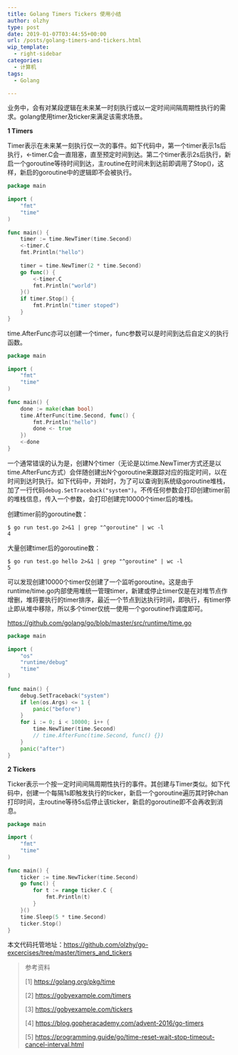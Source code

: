 ```yaml
---
title: Golang Timers Tickers 使用小结
author: olzhy
type: post
date: 2019-01-07T03:44:55+00:00
url: /posts/golang-timers-and-tickers.html
wip_template:
  - right-sidebar
categories:
  - 计算机
tags:
  - Golang

---
```

业务中，会有对某段逻辑在未来某一时刻执行或以一定时间间隔周期性执行的需求。golang使用timer及ticker来满足该需求场景。
  
**1 Timers**
  
Timer表示在未来某一刻执行仅一次的事件。如下代码中，第一个timer表示1s后执行，<-timer.C会一直阻塞，直至预定时间到达。第二个timer表示2s后执行，新启一个goroutine等待时间到达，主routine在时间未到达前即调用了Stop()，这样，新启的goroutine中的逻辑即不会被执行。 

```go
package main  
  
import (  
    "fmt"  
    "time"  
)  
  
func main() {  
    timer := time.NewTimer(time.Second)  
    <-timer.C  
    fmt.Println("hello")  
  
    timer = time.NewTimer(2 * time.Second)  
    go func() {  
        <-timer.C  
        fmt.Println("world")  
    }()  
    if timer.Stop() {  
        fmt.Println("timer stoped")  
    }  
}  
```

time.AfterFunc亦可以创建一个timer，func参数可以是时间到达后自定义的执行函数。

```go
package main  
  
import (  
    "fmt"  
    "time"  
)  
  
func main() {  
    done := make(chan bool)  
    time.AfterFunc(time.Second, func() {  
        fmt.Println("hello")  
        done <- true  
    })  
    <-done  
}  
```

一个通常错误的认为是，创建N个timer（无论是以time.NewTimer方式还是以time.AfterFunc方式）会伴随创建出N个goroutine来跟踪对应的指定时间，以在时间到达时执行。如下代码中，开始时，为了可以查询到系统级goroutine堆栈，加了一行代码`debug.SetTraceback("system")`。不传任何参数会打印创建timer前的堆栈信息，传入一个参数，会打印创建完10000个timer后的堆栈。
  
创建timer前的goroutine数：

```
$ go run test.go 2>&1 | grep "^goroutine" | wc -l  
4  
```

大量创建timer后的goroutine数：

```
$ go run test.go hello 2>&1 | grep "^goroutine" | wc -l  
5
```

可以发现创建10000个timer仅创建了一个监听goroutine。这是由于runtime/time.go内部使用堆统一管理timer，新建或停止timer仅是在对堆节点作增删，堆将要执行的timer排序，最近一个节点到达执行时间，即执行，有timer停止即从堆中移除，所以多个timer仅统一使用一个goroutine作调度即可。
  
<a href="https://github.com/golang/go/blob/master/src/runtime/time.go" target="blank">https://github.com/golang/go/blob/master/src/runtime/time.go</a>

```go
package main  
  
import (  
    "os"  
    "runtime/debug"  
    "time"  
)  
  
func main() {  
    debug.SetTraceback("system")  
    if len(os.Args) <= 1 {  
        panic("before")  
    }  
    for i := 0; i < 10000; i++ {  
        time.NewTimer(time.Second)  
        // time.AfterFunc(time.Second, func() {})  
    }  
    panic("after")  
}  
```

**2 Tickers**
  
Ticker表示一个按一定时间间隔周期性执行的事件。其创建与Timer类似。如下代码中，创建一个每隔1s即触发执行的ticker，新启一个goroutine遍历其时钟chan打印时间，主routine等待5s后停止该ticker，新启的goroutine即不会再收到消息。

```go
package main  
  
import (  
    "fmt"  
    "time"  
)  
  
func main() {  
    ticker := time.NewTicker(time.Second)  
    go func() {  
        for t := range ticker.C {  
            fmt.Println(t)  
        }  
    }()  
    time.Sleep(5 * time.Second)  
    ticker.Stop()  
}  
```

本文代码托管地址：<a href="https://github.com/olzhy/go-excercises/tree/master/timers_and_tickers" target="blank">https://github.com/olzhy/go-excercises/tree/master/timers_and_tickers</a>

> 参考资料
>
> [1]&nbsp;<a href="https://golang.org/pkg/time" target="blank">https://golang.org/pkg/time</a>
>
> [2]&nbsp;<a href="https://gobyexample.com/timers" target="blank">https://gobyexample.com/timers</a>
> 
> [3]&nbsp;<a href="https://gobyexample.com/tickers" target="blank">https://gobyexample.com/tickers</a>
> 
> [4]&nbsp;<a href="https://blog.gopheracademy.com/advent-2016/go-timers" target="blank">https://blog.gopheracademy.com/advent-2016/go-timers</a>
>
> [5]&nbsp;<a href="https://programming.guide/go/time-reset-wait-stop-timeout-cancel-interval.html" target="blank">https://programming.guide/go/time-reset-wait-stop-timeout-cancel-interval.html</a>
